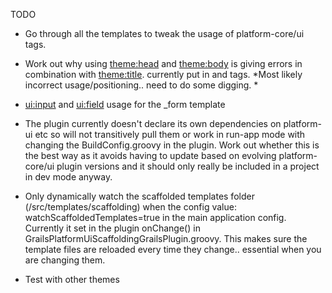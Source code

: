 
TODO



- Go through all the templates to tweak the usage of platform-core/ui tags.

- Work out why using <theme:head> and <theme:body> is giving errors in combination with <theme:title>.
  currently put in <head> and <body> tags. *Most likely incorrect usage/positioning.. need to do some digging. *

- <ui:input> and <ui:field> usage for the _form template

- The plugin currently doesn't declare its own dependencies on platform-ui etc so will not transitively pull them or
  work in run-app mode with changing the BuildConfig.groovy in the plugin. Work out whether this is the best way
  as it avoids having to update based on evolving platform-core/ui plugin versions and it should only really be
  included in a project in dev mode anyway.

- Only dynamically watch the scaffolded templates folder (/src/templates/scaffolding) when the config value:
  watchScaffoldedTemplates=true in the main application config. Currently it set in the plugin onChange() in
  GrailsPlatformUiScaffoldingGrailsPlugin.groovy. This makes sure the template files are reloaded every time they
  change.. essential when you are changing them.

- Test with other themes




